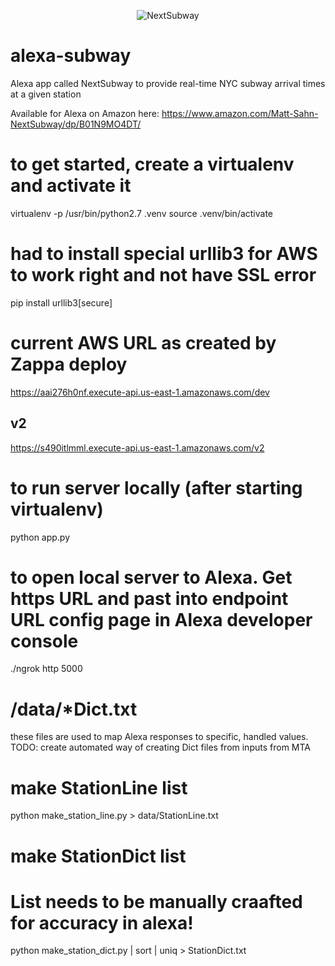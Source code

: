 
<p align="center">
  <img src="https://images-na.ssl-images-amazon.com/images/I/516aDn++z7L.png" alt="NextSubway"/>
</p>

# alexa-subway
Alexa app called NextSubway to provide real-time NYC subway arrival times at a given station

Available for Alexa on Amazon here: https://www.amazon.com/Matt-Sahn-NextSubway/dp/B01N9MO4DT/

# to get started, create a virtualenv and activate it
virtualenv -p /usr/bin/python2.7 .venv
source .venv/bin/activate

# had to install special urllib3 for AWS to work right and not have SSL error
pip install urllib3[secure]

# current AWS URL as created by Zappa deploy
https://aai276h0nf.execute-api.us-east-1.amazonaws.com/dev
## v2
https://s490itlmml.execute-api.us-east-1.amazonaws.com/v2

# to run server locally (after starting virtualenv)
python app.py

# to open local server to Alexa. Get https URL and past into endpoint URL config page in Alexa developer console
./ngrok http 5000

# /data/*Dict.txt
these files are used to map Alexa responses to specific, handled values.
TODO: create automated way of creating Dict files from inputs from MTA

# make StationLine list
python make_station_line.py  > data/StationLine.txt

# make StationDict list
# List needs to be manually craafted for accuracy in alexa!
python make_station_dict.py  | sort | uniq > StationDict.txt